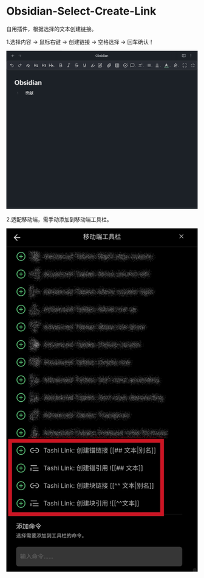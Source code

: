 # Obsidian-Select-Create-Link

自用插件，根据选择的文本创建链接。

1.选择内容 → 鼠标右键 → 创建链接 → 空格选择 → 回车确认！ 

![image1](image1.gif)

2.适配移动端，需手动添加到移动端工具栏。

![image2](image2.png)